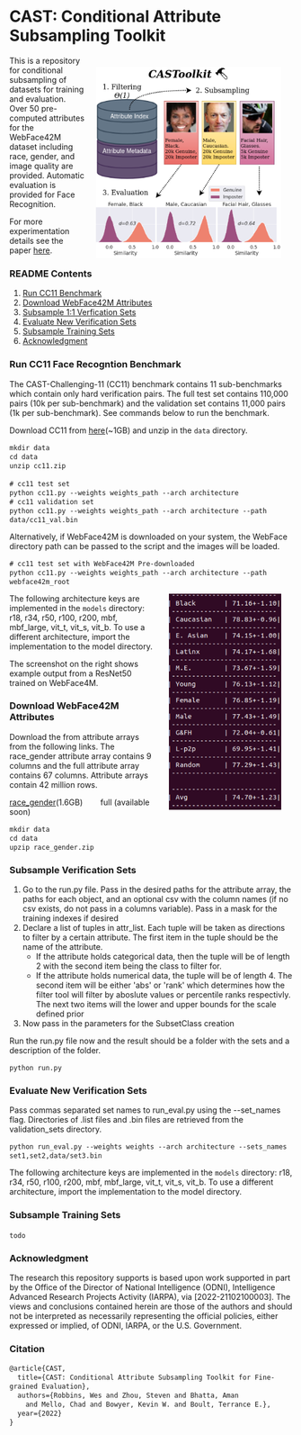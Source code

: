 # CAST: Conditional Attribute Subsampling Toolkit
<img align="right" src="assets/overview.png" style="margin:20px 20px 0px 20px" width="330"/> This is a repository for conditional subsampling of datasets for training and evaluation. Over 50 pre-computed attributes for the WebFace42M dataset including race, gender, and image quality are provided. Automatic evaluation is provided for Face Recognition.

For more experimentation details see the paper [here]().

### README Contents
1. [Run CC11 Benchmark](#Run-CC11-Face-Recogntion-Benchmark)
2. [Download WebFace42M Attributes](#Download-WebFace42M-Attributes)
3. [Subsample 1:1 Verfication Sets](#Subsample-1:1-Verfication-Sets)
4. [Evaluate New Verification Sets](#Evaluate-New-Verification-Sets)
5. [Subsample Training Sets](#Subsample-Training-Sets)
6. [Acknowledgment](#Acknowledgment)



### Run CC11 Face Recogntion Benchmark
The CAST-Challenging-11 (CC11) benchmark contains 11 sub-benchmarks which contain only hard verification pairs. The full test set contains 110,000 pairs (10k per sub-benchmark) and the validation set contains 11,000 pairs (1k per sub-benchmark). See commands below to run the benchmark.

Download CC11 from [here](https://drive.google.com/file/d/1cUIcFnBwVWZq44fPpofOJXUqD37ue7c9/view?usp=sharing)(~1GB) and unzip in the `data` directory.

```
mkdir data
cd data
unzip cc11.zip

# cc11 test set
python cc11.py --weights weights_path --arch architecture
# cc11 validation set
python cc11.py --weights weights_path --arch architecture --path data/cc11_val.bin
```
Alternatively, if WebFace42M is downloaded on your system, the WebFace directory path can be passed to the script and the images will be loaded.
```
# cc11 test set with WebFace42M Pre-downloaded
python cc11.py --weights weights_path --arch architecture --path webface42m_root
```
<img align="right" src="assets/ex_results.png" style="margin:0px 20px 0px 20px" width="200"/>

The following architecture keys are implemented in the `models` directory: r18, r34, r50, r100, r200, mbf, mbf_large, vit_t, vit_s, vit_b. To use a different architecture, import the implementation to the model directory.

The screenshot on the right shows example output from a ResNet50 trained on WebFace4M.

### Download WebFace42M Attributes
Download the from attribute arrays from the following links. The race_gender attribute array contains 9 columns and the full attribute array contains 67 columns. Attribute arrays contain 42 million rows.

[race_gender](https://drive.google.com/file/d/1gVxGPJNgCC_ot3vfwxxWtIkY8W0YC7L_/view?usp=sharing)(1.6GB) &nbsp;&nbsp;&nbsp;&nbsp;&nbsp;&nbsp; full (available soon)

```
mkdir data
cd data
upzip race_gender.zip
```



### Subsample Verification Sets

1. Go to the run.py file. Pass in the desired paths for the attribute array, the paths for each object, and an optional csv with the column names (if no csv exists, do not pass in a columns variable). Pass in a mask for the training indexes if desired
2. Declare a list of tuples in attr_list. Each tuple will be taken as directions to filter by a certain attribute. The first item in the tuple should be the name of the attribute. 
   - If the attribute holds categorical data, then the tuple will be of length 2 with the second item being the class to filter for. 
   - If the attribute holds numerical data, the tuple will be of length 4. The second item will be either 'abs' or 'rank' which determines how the filter      tool will filter by aboslute values or percentile ranks respectivly. The next two items will the lower and upper bounds for the scale defined prior
3. Now pass in the parameters for the SubsetClass creation

Run the run.py file now and the result should be a folder with the sets and a description of the folder.
```
python run.py
```

### Evaluate New Verification Sets
Pass commas separated set names to run_eval.py using the --set_names flag. Directories of .list files and .bin files are retrieved from the validation_sets directory.
```
python run_eval.py --weights weights --arch architecture --sets_names set1,set2,data/set3.bin
```
The following architecture keys are implemented in the `models` directory: r18, r34, r50, r100, r200, mbf, mbf_large, vit_t, vit_s, vit_b. To use a different architecture, import the implementation to the model directory.

### Subsample Training Sets
```todo```


### Acknowledgment
The research this repository supports is based upon work supported in part by the Office of the Director of National Intelligence (ODNI), Intelligence Advanced Research Projects Activity (IARPA), via [2022-21102100003]. The views and conclusions contained herein are those of the authors and should not be interpreted as necessarily representing the official policies, either expressed or implied, of ODNI, IARPA, or the U.S. Government.

### Citation
```
@article{CAST,
  title={CAST: Conditional Attribute Subsampling Toolkit for Fine-grained Evaluation},
  authors={Robbins, Wes and Zhou, Steven and Bhatta, Aman
    and Mello, Chad and Bowyer, Kevin W. and Boult, Terrance E.},
  year={2022}
}
```
